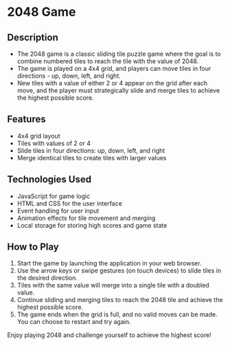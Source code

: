 # 2048 Game

## Description
- The 2048 game is a classic sliding tile puzzle game where the goal is to combine numbered tiles to reach the tile with the value of 2048. 
- The game is played on a 4x4 grid, and players can move tiles in four directions - up, down, left, and right. 
- New tiles with a value of either 2 or 4 appear on the grid after each move, and the player must strategically slide and merge tiles to achieve the highest possible score.

## Features
- 4x4 grid layout
- Tiles with values of 2 or 4
- Slide tiles in four directions: up, down, left, and right
- Merge identical tiles to create tiles with larger values
  

## Technologies Used
- JavaScript for game logic
- HTML and CSS for the user interface
- Event handling for user input
- Animation effects for tile movement and merging
- Local storage for storing high scores and game state

## How to Play
1. Start the game by launching the application in your web browser.
2. Use the arrow keys or swipe gestures (on touch devices) to slide tiles in the desired direction.
3. Tiles with the same value will merge into a single tile with a doubled value.
4. Continue sliding and merging tiles to reach the 2048 tile and achieve the highest possible score.
5. The game ends when the grid is full, and no valid moves can be made. You can choose to restart and try again.



Enjoy playing 2048 and challenge yourself to achieve the highest score!
